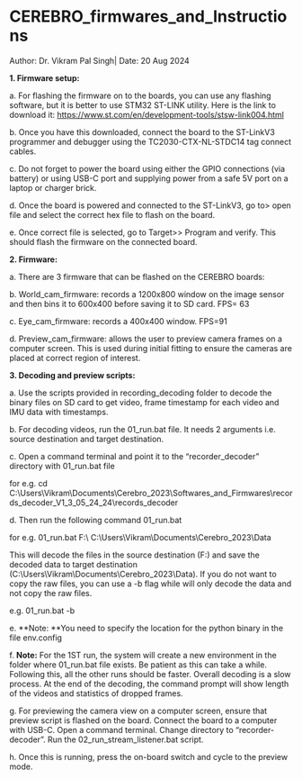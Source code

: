 # CEREBRO_firmwares_and_Instructions
Author: Dr. Vikram Pal Singh| Date: 20 Aug 2024

**1.	Firmware setup:**

a.	For flashing the firmware on to the boards, you can use any flashing software, but it is better to use STM32 ST-LINK utility.  Here is the link to download it: https://www.st.com/en/development-tools/stsw-link004.html

b.	Once you have this downloaded, connect the board to the ST-LinkV3 programmer and debugger using the TC2030-CTX-NL-STDC14 tag connect cables. 

c.	Do not forget to power the board using either the GPIO connections (via battery) or using USB-C port and supplying power from a safe 5V port on a laptop or charger brick.

d.	Once the board is powered and connected to the ST-LinkV3, go to> open file and select the correct hex file to flash on the board.

e.	Once correct file is selected, go to Target>> Program and verify. This should flash the firmware on the connected board.

**2.	Firmware:**

a.	There are 3 firmware that can be flashed on the CEREBRO boards:

b.	World_cam_firmware: records a 1200x800 window on the image sensor and then bins it to 600x400 before saving it to SD card. FPS= 63

c.	Eye_cam_firmware: records a 400x400 window. FPS=91

d.	Preview_cam_firmware: allows the user to preview camera frames on a computer screen. This is used during initial fitting to ensure the cameras are placed at correct region of interest.

**3.	Decoding and preview scripts:**

a.	Use the scripts provided in recording_decoding folder to decode the binary files on SD card to get video, frame timestamp for each video and IMU data with timestamps.

b.	For decoding videos, run the 01_run.bat file. It needs 2 arguments i.e. source destination and target destination. 

c.	Open a command terminal and point it to the “recorder_decoder” directory with 01_run.bat file 

for e.g. cd C:\Users\Vikram\Documents\Cerebro_2023\Softwares_and_Firmwares\records_decoder_V1_3_05_24_24\records_decoder

d.	Then run the following command 01_run.bat <source destination> <target destination>

for e.g. 01_run.bat F:\ C:\Users\Vikram\Documents\Cerebro_2023\Data

This will decode the files in the source destination (F:\) and save the decoded data to target destination (C:\Users\Vikram\Documents\Cerebro_2023\Data). If you do not want to copy the raw files, you can use a -b flag while will only decode the data and not copy the raw files.

e.g. 01_run.bat -b <source destination> <target destination>

e.	**Note: **You need to specify the location for the python binary in the file env.config

f.	**Note:** For the 1ST run, the system will create a new environment in the folder where 01_run.bat file exists. Be patient as this can take a while. Following this, all the 
other runs should be faster. Overall decoding is a slow process. At the end of the decoding, the command prompt will show length of the videos and statistics of dropped frames.

g.	For previewing the camera view on a computer screen, ensure that preview script is flashed on the board. Connect the board to a computer with USB-C. Open a command 
terminal. Change directory to “recorder-decoder”. Run the 02_run_stream_listener.bat script. 

h.	Once this is running, press the on-board switch and cycle to the preview mode. 
